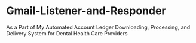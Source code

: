 # Gmail-Listener-and-Responder
As a Part of My Automated Account Ledger Downloading, Processing, and Delivery System for Dental Health Care Providers 
